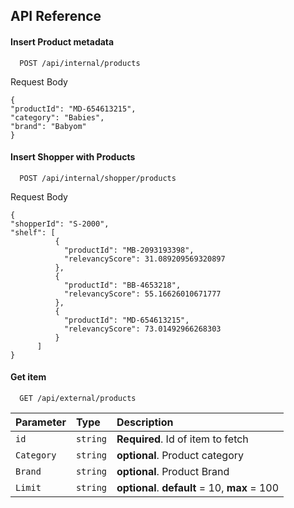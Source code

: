 
## API Reference

#### Insert Product metadata

```http
  POST /api/internal/products
```
Request Body

```
{
"productId": "MD-654613215",
"category": "Babies",
"brand": "Babyom"
}

```

#### Insert Shopper with Products

```http
  POST /api/internal/shopper/products
```
Request Body

```
{
"shopperId": "S-2000",
"shelf": [
          {
            "productId": "MB-2093193398",
            "relevancyScore": 31.089209569320897
          },
          {
            "productId": "BB-4653218",
            "relevancyScore": 55.16626010671777
          },
          {
            "productId": "MD-654613215",
            "relevancyScore": 73.01492966268303
          }
      ]
}

```

#### Get item

```http
  GET /api/external/products
```

| Parameter | Type     | Description                       |
| :-------- | :------- | :-------------------------------- |
| `id`      | `string` | **Required**. Id of item to fetch |
| `Category`      | `string` | **optional**. Product category |
| `Brand`      | `string` | **optional**. Product Brand |
| `Limit`      | `string` | **optional**. **default** = 10, **max** = 100 |




